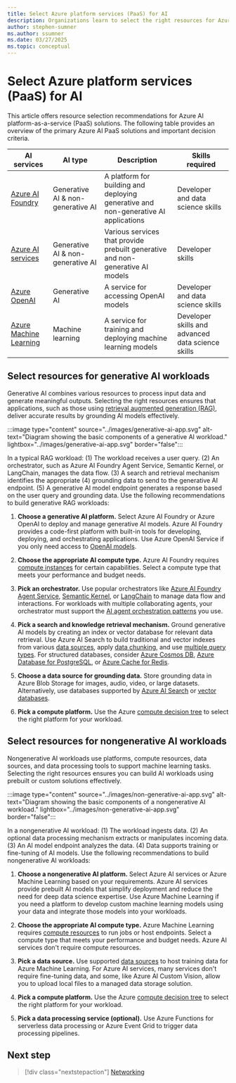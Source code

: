 ```yaml
---
title: Select Azure platform services (PaaS) for AI
description: Organizations learn to select the right resources for Azure AI workloads with recommendations and best practices.
author: stephen-sumner
ms.author: ssumner
ms.date: 03/27/2025
ms.topic: conceptual
---
```


# Select Azure platform services (PaaS) for AI

This article offers resource selection recommendations for Azure AI platform-as-a-service (PaaS) solutions. The following table provides an overview of the primary Azure AI PaaS solutions and important decision criteria.

| AI services | AI type | Description | Skills required |
|---------|------------|---------| --- |
| [Azure AI Foundry](/azure/ai-foundry/what-is-azure-ai-foundry) | Generative AI & non-generative AI | A platform for building and deploying generative and non-generative AI applications | Developer and data science skills |
| [Azure AI services](/azure/ai-services/what-are-ai-services) | Generative AI & non-generative AI | Various services that provide prebuilt generative and non-generative AI models | Developer skills |
| [Azure OpenAI](/azure/ai-services/openai/) | Generative AI | A service for accessing OpenAI models | Developer and data science skills |
| [Azure Machine Learning](/azure/machine-learning/overview-what-is-azure-machine-learning) | Machine learning | A service for training and deploying machine learning models | Developer skills and advanced data science skills |

## Select resources for generative AI workloads

Generative AI combines various resources to process input data and generate meaningful outputs. Selecting the right resources ensures that applications, such as those using [retrieval augmented generation (RAG)](/azure/architecture/ai-ml/guide/rag/rag-solution-design-and-evaluation-guide), deliver accurate results by grounding AI models effectively.

:::image type="content" source="../images/generative-ai-app.svg" alt-text="Diagram showing the basic components of a generative AI workload." lightbox="../images/generative-ai-app.svg" border="false":::

In a typical RAG workload: (1) The workload receives a user query. (2) An orchestrator, such as Azure AI Foundry Agent Service, Semantic Kernel, or LangChain, manages the data flow. (3) A search and retrieval mechanism identifies the appropriate (4) grounding data to send to the generative AI endpoint. (5) A generative AI model endpoint generates a response based on the user query and grounding data. Use the following recommendations to build generative RAG workloads:

1. **Choose a generative AI platform.** Select Azure AI Foundry or Azure OpenAI to deploy and manage generative AI models. Azure AI Foundry provides a code-first platform with built-in tools for developing, deploying, and orchestrating applications. Use Azure OpenAI Service if you only need access to [OpenAI models](/azure/ai-services/openai/concepts/models).

1. **Choose the appropriate AI compute type.** Azure AI Foundry requires [compute instances](/azure/ai-studio/how-to/create-manage-compute) for certain capabilities. Select a compute type that meets your performance and budget needs.

1. **Pick an orchestrator.** Use popular orchestrators like [Azure AI Foundry Agent Service](/azure/ai-foundry/agents/overview), [Semantic Kernel](/semantic-kernel/overview/), or [LangChain](https://python.langchain.com/v0.2/docs/integrations/platforms/microsoft/) to manage data flow and interactions. For workloads with multiple collaborating agents, your orchestrator must support the [AI agent orchestration patterns](/azure/architecture/ai-ml/guide/ai-agent-design-patterns) you use.

1. **Pick a search and knowledge retrieval mechanism.** Ground generative AI models by creating an index or vector database for relevant data retrieval. Use Azure AI Search to build traditional and vector indexes from various [data sources](/azure/search/search-indexer-overview#supported-data-sources), apply [data chunking](/azure/search/vector-search-integrated-vectorization), and use [multiple query types](/azure/search/search-query-overview#types-of-queries). For structured databases, consider [Azure Cosmos DB](/azure/cosmos-db/vector-database), [Azure Database for PostgreSQL](/azure/postgresql/flexible-server/how-to-use-pgvector), or [Azure Cache for Redis](/azure/azure-cache-for-redis/cache-overview-vector-similarity).

1. **Choose a data source for grounding data.** Store grounding data in Azure Blob Storage for images, audio, video, or large datasets. Alternatively, use databases supported by [Azure AI Search](/azure/search/search-indexer-overview#supported-data-sources) or [vector databases](/dotnet/ai/conceptual/vector-databases#available-vector-database-solutions).

1. **Pick a compute platform.** Use the Azure [compute decision tree](/azure/architecture/guide/technology-choices/compute-decision-tree) to select the right platform for your workload.

## Select resources for nongenerative AI workloads

Nongenerative AI workloads use platforms, compute resources, data sources, and data processing tools to support machine learning tasks. Selecting the right resources ensures you can build AI workloads using prebuilt or custom solutions effectively.

:::image type="content" source="../images/non-generative-ai-app.svg" alt-text="Diagram showing the basic components of a nongenerative AI workload." lightbox="../images/non-generative-ai-app.svg" border="false":::

In a nongenerative AI workload: (1) The workload ingests data. (2) An optional data processing mechanism extracts or manipulates incoming data. (3) An AI model endpoint analyzes the data. (4) Data supports training or fine-tuning of AI models. Use the following recommendations to build nongenerative AI workloads:

1. **Choose a nongenerative AI platform.** Select Azure AI services or Azure Machine Learning based on your requirements. Azure AI services provide prebuilt AI models that simplify deployment and reduce the need for deep data science expertise. Use Azure Machine Learning if you need a platform to develop custom machine learning models using your data and integrate those models into your workloads.

1. **Choose the appropriate AI compute type.** Azure Machine Learning requires [compute resources](/azure/machine-learning/concept-azure-machine-learning-v2) to run jobs or host endpoints. Select a compute type that meets your performance and budget needs. Azure AI services don't require compute resources.

1. **Pick a data source.** Use supported [data sources](/azure/machine-learning/how-to-access-data#supported-data-storage-service-types) to host training data for Azure Machine Learning. For Azure AI services, many services don't require fine-tuning data, and some, like Azure AI Custom Vision, allow you to upload local files to a managed data storage solution.

1. **Pick a compute platform.** Use the Azure [compute decision tree](/azure/architecture/guide/technology-choices/compute-decision-tree) to select the right platform for your workload.

1. **Pick a data processing service (optional).** Use Azure Functions for serverless data processing or Azure Event Grid to trigger data processing pipelines.

## Next step

> [!div class="nextstepaction"]
> [Networking](../platform/networking.md)
